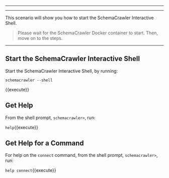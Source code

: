 -----
-----
This scenario will show you how to start the SchemaCrawler Interactive Shell.

> Please wait for the SchemaCrawler Docker container to start. Then, move on to the steps.

-----

## Start the SchemaCrawler Interactive Shell

Start the SchemaCrawler Interactive Shell, by running:

```
schemacrawler --shell
```
{{execute}}

## Get Help

From the shell prompt, `schemacrawler>`, run:

`help`{{execute}}

## Get Help for a Command

For help on the `connect` command, from the shell prompt, `schemacrawler>`, run:

`help connect`{{execute}}
